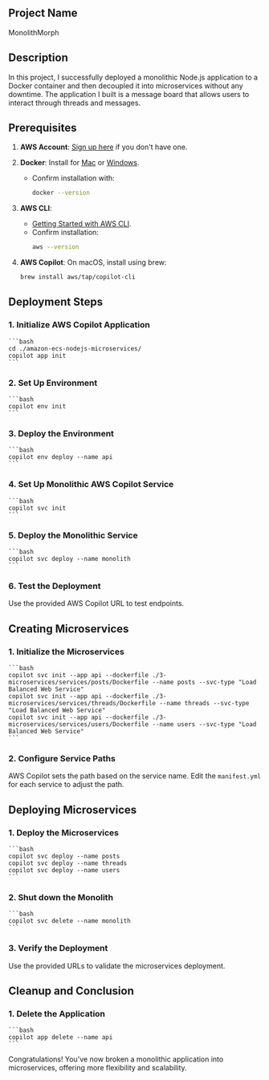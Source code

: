 ## Project Name 

MonolithMorph

## Description

In this project, I successfully deployed a monolithic Node.js application to a Docker container and then decoupled it into microservices without any downtime. The application I built is a message board that allows users to interact through threads and messages.

## Prerequisites

1. **AWS Account**: [Sign up here](https://aws.amazon.com/) if you don't have one.
2. **Docker**: Install for [Mac](https://docs.docker.com/docker-for-mac/install/) or [Windows](https://docs.docker.com/docker-for-windows/install/). 
   - Confirm installation with:
     ```bash
     docker --version
     ```

3. **AWS CLI**: 
    - [Getting Started with AWS CLI](https://docs.aws.amazon.com/cli/latest/userguide/cli-chap-welcome.html).
    - Confirm installation:
      ```bash
      aws --version
      ```

4. **AWS Copilot**: On macOS, install using brew:
    ```bash
    brew install aws/tap/copilot-cli
    ```

## Deployment Steps

### 1. Initialize AWS Copilot Application
    ```bash
    cd ./amazon-ecs-nodejs-microservices/
    copilot app init
    ```

### 2. Set Up Environment
    ```bash
    copilot env init
    ```

### 3. Deploy the Environment
    ```bash
    copilot env deploy --name api
    ```

### 4. Set Up Monolithic AWS Copilot Service
    ```bash
    copilot svc init
    ```

### 5. Deploy the Monolithic Service
    ```bash
    copilot svc deploy --name monolith
    ```

### 6. Test the Deployment
Use the provided AWS Copilot URL to test endpoints.

## Creating Microservices

### 1. Initialize the Microservices
    ```bash
    copilot svc init --app api --dockerfile ./3-microservices/services/posts/Dockerfile --name posts --svc-type "Load Balanced Web Service"
    copilot svc init --app api --dockerfile ./3-microservices/services/threads/Dockerfile --name threads --svc-type "Load Balanced Web Service"
    copilot svc init --app api --dockerfile ./3-microservices/services/users/Dockerfile --name users --svc-type "Load Balanced Web Service"
    ```

### 2. Configure Service Paths
AWS Copilot sets the path based on the service name. Edit the `manifest.yml` for each service to adjust the path.

## Deploying Microservices

### 1. Deploy the Microservices
    ```bash
    copilot svc deploy --name posts
    copilot svc deploy --name threads
    copilot svc deploy --name users
    ```

### 2. Shut down the Monolith
    ```bash
    copilot svc delete --name monolith
    ```

### 3. Verify the Deployment
Use the provided URLs to validate the microservices deployment.

## Cleanup and Conclusion

### 1. Delete the Application
    ```bash
    copilot app delete --name api
    ```

Congratulations! You've now broken a monolithic application into microservices, offering more flexibility and scalability.

